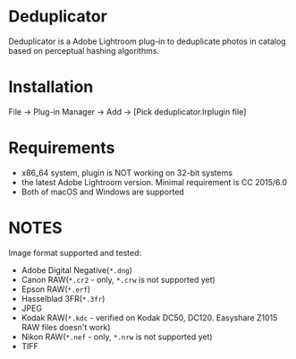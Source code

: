 # Deduplicator

Deduplicator is a Adobe Lightroom plug-in to deduplicate photos in catalog based
on perceptual hashing algorithms.

# Installation

File -> Plug-in Manager -> Add -> [Pick deduplicator.lrplugin file]

# Requirements

 * x86_64 system, plugin is NOT working on 32-bit systems
 * the latest Adobe Lightroom version. Minimal requirement is CC 2015/6.0
 * Both of macOS and Windows are supported

# NOTES

Image format supported and tested:
* Adobe Digital Negative(`*.dng`)
* Canon RAW(`*.cr2` - only, `*.crw` is not supported yet)
* Epson RAW(`*.erf`)
* Hasselblad 3FR(`*.3fr`)
* JPEG
* Kodak RAW(`*.kdc` - verified on Kodak DC50, DC120. Easyshare Z1015 RAW files doesn't work)
* Nikon RAW(`*.nef` - only, `*.nrw` is not supported yet)
* TIFF
